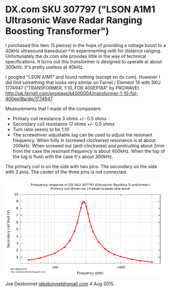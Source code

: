 # DX.com SKU 307797 ("LSON A1M1 Ultrasonic Wave Radar Ranging Boosting Transformer")

I purchased this item (5 pieces) in the hope of providing a voltage boost to a 40kHz ultrasound transducer I'm experimenting with for distance ranging.  Unfortunately the dx.com site provides little in the way of technical specifications. It turns out this transformer is designed to operate at about 300kHz. It's pretty useless at 40kHz. 

I googled "LSON A1M1" and found nothing (except on dx.com). However I did find something that looks very similar on Farnel / Element 14 with SKU 1774947 ("TRANSFORMER, 1:10, FOR 400EP18A" by PROWAVE). 
http://uk.farnell.com/prowave/k4000004/transformer-1-10-for-400ep18a/dp/1774947

Measurements that I made of the component:

* Primary coil resistance 3 ohms +/- 0.5 ohms
* Secondary coil resistance 17 ohms +/- 0.5 ohms
* Turn ratio seems to be 1:10
* The screwdriver adjustable lug can be used to adjust the resonant frequency. When fully in (screwed clockwise) resonance is at about 200kHz. When screwed out (anti-clockwise) and protruding about 2mm from the case the resonant frequency is about 400kHz. When the top of the lug is flush with the case it's about 300kHz.

The primary coil is on the side with two pins. The secondary on the side with 3 pins. The center of the three pins is not connected.

![Frequency response curve](frequency_response.png)

Joe Desbonnet
jdesbonnet@gmail.com
4 Aug 2015.
